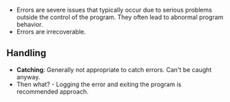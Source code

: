 
- Errors are severe issues that typically occur due to serious problems outside the control of the program. They often lead to abnormal program behavior. 
- Errors are irrecoverable.

## Handling

- **Catching**: Generally not appropriate to catch errors. Can't be caught anyway.
- Then what? - Logging the error and exiting the program is recommended approach.